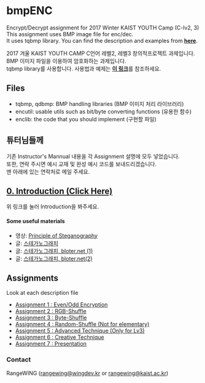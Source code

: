 # bmpENC
Encrypt/Decrypt assignment for 2017 Winter KAIST YOUTH Camp (C-lv2, 3)  
This assignment uses BMP image file for enc/dec.  
It uses tqbmp library. You can find the description and examples from [**here**](https://github.com/RangeWING/tqbmp).

2017 겨울 KAIST YOUTH CAMP C언어 레벨2, 레벨3 창의적프로젝트 과제입니다.  
BMP 이미지 파일을 이용하여 암호화하는 과제입니다.  
tqbmp library를 사용합니다. 사용법과 예제는 [**이 링크**](https://github.com/RangeWING/tqbmp)를 참조하세요.

## Files
 + tqbmp, qdbmp: BMP handling libraries (BMP 이미지 처리 라이브러리)
 + encutil: usable utils such as bit/byte converting functions (유용한 함수)
 + enclib: the code that you should implement (구현할 파일)

## 튜터님들께
기존 Instructor's Mannual 내용을 각 Assignment 설명에 모두 넣었습니다.  
또한, 연락 주시면 예시 교재 및 완성 예시 코드를 보내드리겠습니다.  
맨 아래에 있는 연락처로 메일 주세요.

## [0. Introduction (Click Here)](%5B0%5D%20Introduction.md)
위 링크를 눌러 Introduction을 봐주세요.
 
#### Some useful materials
+ 영상: [Principle of Steganography](https://www.youtube.com/watch?v=z_ypj5q5fzE)
+ 글: [스테가노그래피](http://blog.naver.com/PostView.nhn?blogId=namuya11&logNo=40207109776&parentCategoryNo=&categoryNo=29&viewDate=&isShowPopularPosts=true&from=search)  
+ 글: [스테가노그래피, bloter.net (1)](http://www.bloter.net/archives/289506)
+ 글: [스테가노그래피, bloter.net(2)](https://www.bloter.net/archives/291280)

 
## Assignments
Look at each description file
+ [Assignment 1 : Even/Odd Encryption](%5B1%5D%20Even_Odd_Encryption.md)
+ [Assignment 2 : RGB-Shuffle](%5B2%5D%20RGB_Shuffle.md)
+ [Assignment 3 : Byte-Shuffle](%5B3%5D%20Byte_Shuffle.md)
+ [Assignment 4 : Random-Shuffle	(Not for elementary)](%5B4%5D%20Random_Shuffle.md)
+ [Assignment 5 : Advanced Technique (Only for Lv3)](%5B5%5D%20Advanced_Technique.md)
+ [Assignment 6 : Creative Technique](%5B6%5D%20Creative_Technique.md)
+ [Assignment 7 : Presentation](%5B7%5D%20Presentation.md)

### Contact
RangeWING (rangewing@wingdev.kr or rangewing@kaist.ac.kr)  